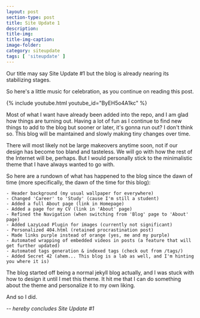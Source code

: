 ```yaml
---
layout: post
section-type: post
title: Site Update 1
description: 
title-img: 
title-img-caption: 
image-folder:
category: siteupdate
tags: [ 'siteupdate' ]
---
```


Our title may say Site Update #1 but the blog is already nearing its stabilizing stages.

So here's a little music for celebration, as you continue on reading this post.

{% include youtube.html youtube_id="ByEH5o4A1kc" %}

Most of what I want have already been added into the repo, and I am glad how things are turning out. Having a lot of fun as I continue to find new things to add to the blog but sooner or later, it's gonna run out? I don't think so. This blog will be maintained and slowly making tiny changes over time.

There will most likely not be large makeovers anytime soon, not if our design has become too bland and tasteless. We will go with how the rest of the Internet will be, perhaps. But I would personally stick to the minimalistic theme that I have always wanted to go with.

So here are a rundown of what has happened to the blog since the dawn of time (more specifically, the dawn of the time for this blog):

<pre><code data-trim class="plaintext">- Header background (my usual wallpaper for everywhere)
- Changed 'Career' to 'Study' (cause I'm still a student)
- Added a full About page (link in Homepage)
- Added a page for my CV (link in 'About' page)
- Refined the Navigation (when switching from 'Blog' page to 'About' page)
- Added LazyLoad Plugin for images (currently not significant)
- Personalized 404.html (retained procrastination post)
- Made links purple instead of orange (yes, me and my purple)
- Automated wrapping of embedded videos in posts (a feature that will get further updated)
- Automated tags generation & indexed tags (check out from /tags/)
- Added Secret 42 (ahem... This blog is a lab as well, and I'm hinting you where it is)
</code></pre>

The blog started off being a normal jekyll blog actually, and I was stuck with how to design it until I met this theme. It hit me that I can do something about the theme and personalize it to my own liking.

And so I did.

*-- hereby concludes Site Update #1*